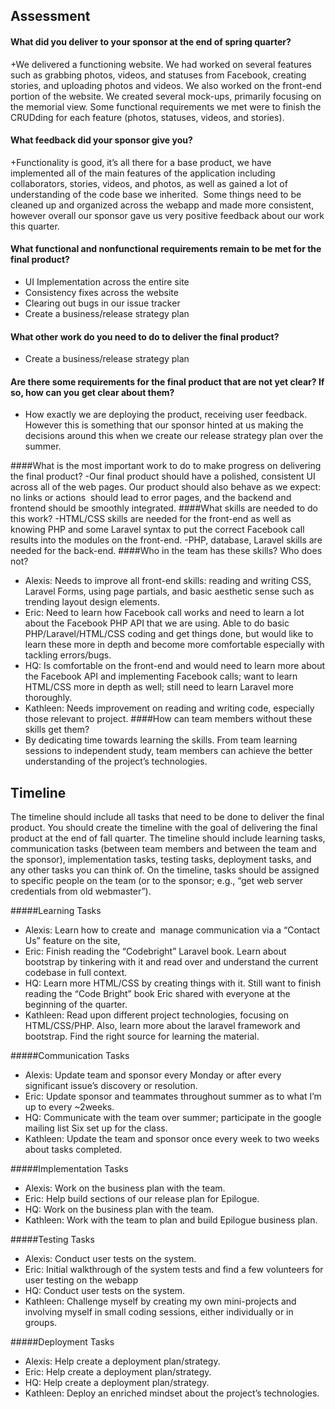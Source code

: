 
## Assessment
#### What did you deliver to your sponsor at the end of spring quarter? 
+We delivered a functioning website. We had worked on several features such as grabbing photos, videos, and statuses from Facebook, creating stories, and uploading photos and videos. We also worked on the front-end portion of the website. We created several mock-ups, primarily focusing on the memorial view. Some functional requirements we met were to finish the CRUDding for each feature (photos, statuses, videos, and stories). 

#### What feedback did your sponsor give you?
+Functionality is good, it’s all there for a base product, we have implemented all of the main features of the application including collaborators, stories, videos, and photos, as well as gained a lot of understanding of the code base we inherited.  Some things need to be cleaned up and organized across the webapp and made more consistent, however overall our sponsor gave us very positive feedback about our work this quarter.

#### What functional and nonfunctional requirements remain to be met for the final product?
- UI Implementation across the entire site
- Consistency fixes across the website
- Clearing out bugs in our issue tracker
- Create a business/release strategy plan

#### What other work do you need to do to deliver the final product?
- Create a business/release strategy plan

#### Are there some requirements for the final product that are not yet clear? If so, how can you get clear about them?
- How exactly we are deploying the product, receiving user feedback. However this is something that our sponsor hinted at us making the decisions around this when we create our release strategy plan over the summer.

####What is the most important work to do to make progress on delivering the final product?
-Our final product should have a polished, consistent UI across all of the web pages. Our product should also behave as we expect: no links or actions  should lead to error pages, and the backend and frontend should be smoothly integrated.
####What skills are needed to do this work?
-HTML/CSS skills are needed for the front-end as well as knowing PHP and some Laravel syntax to put the correct Facebook call results into the modules on the front-end.
-PHP, database, Laravel skills are needed for the back-end. 
####Who in the team has these skills? Who does not?
+ Alexis: Needs to improve all front-end skills: reading and writing CSS, Laravel Forms, using page partials, and basic aesthetic sense such as trending layout design elements.
+ Eric: Need to learn how Facebook call works and need to learn a lot about the Facebook PHP API that we are using. Able to do basic PHP/Laravel/HTML/CSS coding and get things done, but would like to learn these more in depth and become more comfortable especially with tackling errors/bugs.
+ HQ: Is comfortable on the front-end and would need to learn more about the Facebook API and implementing Facebook calls; want to learn HTML/CSS more in depth as well; still need to learn Laravel more thoroughly.
+ Kathleen: Needs improvement on reading and writing code, especially those relevant to project.
####How can team members without these skills get them?
+ By dedicating time towards learning the skills. From team learning sessions to independent study, team members can achieve the better understanding of the project’s technologies.




## Timeline
The timeline should include all tasks that need to be done to deliver the final product. 
You should create the timeline with the goal of delivering the final product at the end of fall quarter. 
The timeline should include learning tasks, communication tasks (between team members and between the team and the sponsor), implementation tasks, testing tasks, deployment tasks, and any other tasks you can think of. 
On the timeline, tasks should be assigned to specific people on the team (or to the sponsor; e.g., “get web server credentials from old webmaster”).


#####Learning Tasks
+ Alexis: Learn how to create and  manage communication via a “Contact Us” feature on the site, 
+ Eric: Finish reading the “Codebright” Laravel book. Learn about bootstrap by tinkering with it and read over and understand the current codebase in full context.
+ HQ: Learn more HTML/CSS by creating things with it. Still want to finish reading the “Code Bright” book Eric shared with everyone at the beginning of the quarter. 
+ Kathleen: Read upon different project technologies, focusing on HTML/CSS/PHP. Also, learn more about the laravel framework and bootstrap. Find the right source for learning the material.

#####Communication Tasks
+ Alexis: Update team and sponsor every Monday or after every significant issue’s discovery or resolution.
+ Eric: Update sponsor and teammates throughout summer as to what I’m up to every ~2weeks.
+ HQ: Communicate with the team over summer; participate in the google mailing list Six set up for the class. 
+ Kathleen: Update the team and sponsor once every week to two weeks about tasks completed.

#####Implementation Tasks
+ Alexis: Work on the business plan with the team. 
+ Eric: Help build sections of our release plan for Epilogue. 
+ HQ: Work on the business plan with the team. 
+ Kathleen: Work with the team to plan and build Epilogue business plan.

#####Testing Tasks
+ Alexis: Conduct user tests on the system.
+ Eric: Initial walkthrough of the system tests and find a few volunteers for user testing on the webapp
+ HQ: Conduct user tests on the system.
+ Kathleen: Challenge myself by creating my own mini-projects and involving myself in small coding sessions, either individually or in groups.

#####Deployment Tasks
+ Alexis: Help create a deployment plan/strategy.
+ Eric: Help create a deployment plan/strategy.
+ HQ: Help create a deployment plan/strategy.
+ Kathleen: Deploy an enriched mindset about the project’s technologies.







